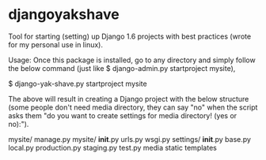 djangoyakshave
==============

Tool for starting (setting) up Django 1.6 projects with best practices (wrote for my personal use in linux). 

Usage:
Once this package is installed, go to any directory and simply follow the below command (just like $ django-admin.py startproject mysite), 

$ django-yak-shave.py startproject mysite

The above will result in creating a Django project with the below structure (some people don't need media directory, they can say "no" when the script asks them "do you want to create settings for media directory! (yes or no):").

mysite/
    manage.py
    mysite/
        __init__.py
        urls.py
        wsgi.py
        settings/
            __init__.py
            base.py
            local.py
            production.py
            staging.py
            test.py
    media
    static
    templates